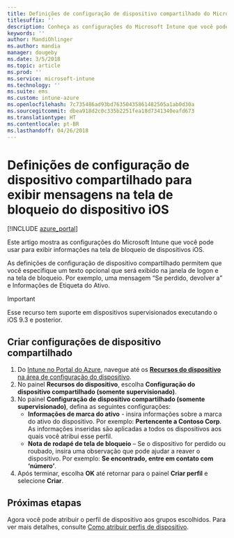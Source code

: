 ```yaml
---
title: Definições de configuração de dispositivo compartilhado do Microsoft Intune para iOS
titlesuffix: ''
description: Conheça as configurações do Microsoft Intune que você pode usar para exibir informações na tela de bloqueio de dispositivos iOS.
keywords: ''
author: MandiOhlinger
ms.author: mandia
manager: dougeby
ms.date: 3/5/2018
ms.topic: article
ms.prod: ''
ms.service: microsoft-intune
ms.technology: ''
ms.suite: ems
ms.custom: intune-azure
ms.openlocfilehash: 7c735486ad93bd76350435861482505a1ab0d30a
ms.sourcegitcommit: dbea918d2c0c335b2251fea18d7341340eafd673
ms.translationtype: HT
ms.contentlocale: pt-BR
ms.lasthandoff: 04/26/2018
---
```

# <a name="shared-device-configuration-settings-to-display-messages-on-the-ios-device-lock-screen"></a>Definições de configuração de dispositivo compartilhado para exibir mensagens na tela de bloqueio do dispositivo iOS

[!INCLUDE [azure_portal](./includes/azure_portal.md)]

Este artigo mostra as configurações do Microsoft Intune que você pode usar para exibir informações na tela de bloqueio de dispositivos iOS.

As definições de configuração de dispositivo compartilhado permitem que você especifique um texto opcional que será exibido na janela de logon e na tela de bloqueio. Por exemplo, uma mensagem “Se perdido, devolver a” e Informações de Etiqueta do Ativo. 

>[!IMPORTANT]
> Esse recurso tem suporte em dispositivos supervisionados executando o iOS 9.3 e posterior.

## <a name="create-shared-device-settings"></a>Criar configurações de dispositivo compartilhado

1. Do [Intune no Portal do Azure](https://portal.azure.com), navegue até os [**Recursos do dispositivo** na área de configuração do dispositivo](device-features-configure.md). 
1. No painel **Recursos do dispositivo**, escolha **Configuração do dispositivo compartilhado (somente supervisionado)**.
2. No painel **Configuração de dispositivo compartilhado (somente supervisionado)**, defina as seguintes configurações:
    - **Informações de marca do ativo** - insira informações sobre a marca do ativo do dispositivo. Por exemplo: **Pertencente a Contoso Corp**. As informações inseridas são aplicadas a todos os dispositivos aos quais você atribui esse perfil.
    - **Nota de rodapé de tela de bloqueio** – Se o dispositivo for perdido ou roubado, insira uma observação que pode ajudar a reaver o dispositivo. Por exemplo: **Se encontrado, entre em contato com ‘número’**.
3. Após terminar, escolha **OK** até retornar para o painel **Criar perfil** e selecione **Criar**. 


## <a name="next-steps"></a>Próximas etapas

Agora você pode atribuir o perfil de dispositivo aos grupos escolhidos. Para ver mais detalhes, consulte [Como atribuir perfis de dispositivo](device-profile-assign.md).
